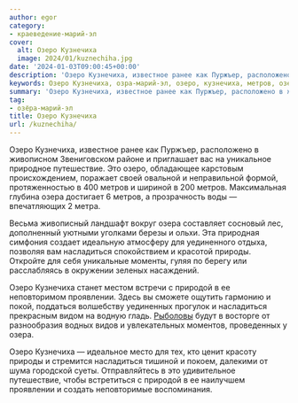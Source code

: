 ```yaml
---
author: egor
category:
- краеведение-марий-эл
cover:
  alt: Озеро Кузнечиха
  image: 2024/01/kuznechiha.jpg
date: '2024-01-03T09:00:45+00:00'
description: 'Озеро Кузнечиха, известное ранее как Пуржъер, расположено в живописном Звениговском районе и приглашает вас на уникальное природное путешествие. Это...'
keywords: Озеро Кузнечиха, озра-марий-эл, озеро, кузнечиха, метров, озера, насладиться, путешествие, это, природы, природой, проявлении, известное, ранее, пуржъер, расположено, живописном
summary: 'Озеро Кузнечиха, известное ранее как Пуржъер, расположено в живописном Звениговском районе и приглашает вас на уникальное природное путешествие. Это...'
tag:
- озёра-марий-эл
title: Озеро Кузнечиха
url: /kuznechiha/
---
```


Озеро Кузнечиха, известное ранее как Пуржъер, расположено в живописном Звениговском районе и приглашает вас на уникальное природное путешествие. Это озеро, обладающее карстовым происхождением, поражает своей овальной и неправильной формой, протяженностью в 400 метров и шириной в 200 метров. Максимальная глубина озера достигает 6 метров, а прозрачность воды — впечатляющих 2 метра.

Весьма живописный ландшафт вокруг озера составляет сосновый лес, дополненный уютными уголками березы и ольхи. Эта природная симфония создает идеальную атмосферу для уединенного отдыха, позволяя вам насладиться спокойствием и красотой природы. Откройте для себя уникальные моменты, гуляя по берегу или расслабляясь в окружении зеленых насаждений.

Озеро Кузнечиха станет местом встречи с природой в ее неповторимом проявлении. Здесь вы сможете ощутить гармонию и покой, поддаться волшебству уединенных прогулок и насладиться прекрасным видом на водную гладь. [Рыболовы](/rybnaya-dusha/) будут в восторге от разнообразия водных видов и увлекательных моментов, проведенных у озера.

Озеро Кузнечиха — идеальное место для тех, кто ценит красоту природы и стремится насладиться тишиной и покоем, далекими от шума городской суеты. Отправляйтесь в это удивительное путешествие, чтобы встретиться с природой в ее наилучшем проявлении и создать неповторимые воспоминания.